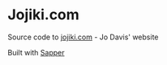 # Jojiki.com

Source code to [jojiki.com](https://jojiki.com) - Jo Davis' website

Built with [Sapper](https://sapper.svelte.dev)

